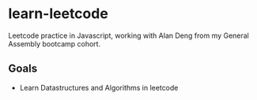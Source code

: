 # learn-leetcode
Leetcode practice in Javascript, working with Alan Deng from my General Assembly bootcamp cohort.
## Goals
- Learn Datastructures and Algorithms in leetcode 

